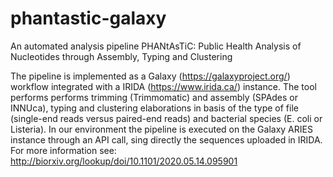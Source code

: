 # phantastic-galaxy
An automated analysis pipeline PHANtAsTiC: Public Health Analysis of Nucleotides through Assembly, Typing and Clustering

The pipeline is implemented as a Galaxy (https://galaxyproject.org/) workflow integrated with a IRIDA (https://www.irida.ca/) instance.
The tool performs performs trimming (Trimmomatic) and assembly (SPAdes or INNUca), typing and clustering elaborations 
in basis of the type of file (single-end reads versus paired-end reads) and bacterial species (E. coli or Listeria).
In our environment the pipeline is executed on the Galaxy ARIES instance through an API call, 
sing directly the sequences uploaded in IRIDA.
For more information see: http://biorxiv.org/lookup/doi/10.1101/2020.05.14.095901
